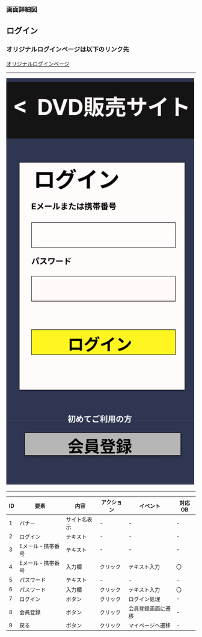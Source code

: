 ### 画面詳細図
## ログイン
### オリジナルログインページは以下のリンク先
[オリジナルログインページ](https://www.figma.com/file/aUIBKwBN1BN1f6srbwgCz3/%E4%B8%AD%E6%9D%91%E5%8B%87%E8%BC%9D-s-team-library?node-id=312%3A3)
*****
<img src="../img/roguin.png" width="500">

******

|ID|要素|内容|アクション|イベント|対応OB|
|---|---|---|-----------|-------|------|
|1  |バナー|サイト名表示|-|-|-|
|2  |ログイン|テキスト|-|-|-|
|3  |Eメール・携帯番号|テキスト|-|-|-|
|4  |Eメール・携帯番号|入力欄|クリック|テキスト入力|〇|
|5  |パスワード|テキスト|-|-|-|
|6  |パスワード|入力欄|クリック|テキスト入力|〇|
|7  |ログイン|ボタン|クリック|ログイン処理|-|
|8  |会員登録|ボタン|クリック|会員登録画面に遷移|-|
|9  |戻る|ボタン|クリック|マイページへ遷移|-|
